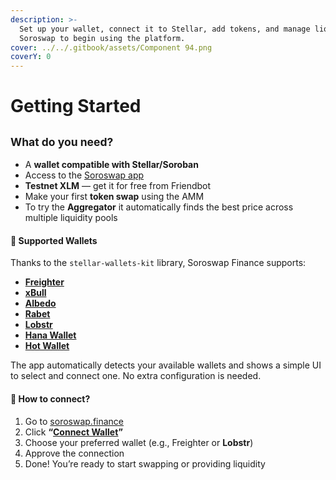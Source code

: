 ```yaml
---
description: >-
  Set up your wallet, connect it to Stellar, add tokens, and manage liquidity on
  Soroswap to begin using the platform.
cover: ../../.gitbook/assets/Component 94.png
coverY: 0
---
```


# Getting Started

## <sup>What do you need?</sup>

* A **wallet compatible with Stellar/Soroban**
* Access to the [Soroswap app](https://soroswap.finance/)
* **Testnet XLM** — get it for free from Friendbot
* Make your first **token swap** using the AMM
* &#x20;To try the **Aggregator** it automatically finds the best price across multiple liquidity pools&#x20;

#### 🔐 Supported Wallets

Thanks to the `stellar-wallets-kit` library, Soroswap Finance supports:

* [**Freighter**](https://www.freighter.app/)
* [**xBull** ](https://xbull.app/)
* [**Albedo**](https://albedo.link/)
* [**Rabet**](https://rabet.io/download)
* [**Lobstr**](https://lobstr.co/)
* [**Hana Wallet**](https://www.hanawallet.io/)
* [**Hot Wallet**](https://hot-labs.org/)

The app automatically detects your available wallets and shows a simple UI to select and connect one. No extra configuration is needed.

#### 🔄 How to connect?

1. Go to [soroswap.finance](https://soroswap.finance/)
2. Click **“**[**Connect Wallet**](choosing-a-wallet.md)**”**
3. Choose your preferred wallet (e.g., Freighter or **Lobstr**)
4. Approve the connection
5. Done! You’re ready to start swapping or providing liquidity
